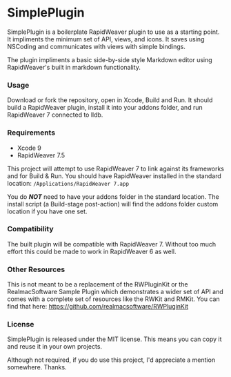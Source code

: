 # SimplePlugin

SimplePlugin is a boilerplate RapidWeaver plugin to use as a starting point. It impliments the minimum set of API, views, and icons. It saves using NSCoding and communicates with views with simple bindings.

The plugin impliments a basic side-by-side style Markdown editor using RapidWeaver's built in markdown functionality.


### Usage

Download or fork the repository, open in Xcode, Build and Run. It should build a RapidWeaver plugin, install it into your addons folder, and run RapidWeaver 7 connected to lldb.

### Requirements

- Xcode 9
- RapidWeaver 7.5

This project will attempt to use RapidWeaver 7 to link against its frameworks and for Build & Run.  You should have RapidWeaver installed in the standard location:  `/Applications/RapidWeaver 7.app`

You do ***NOT*** need to have your addons folder in the standard location. The install script (a Build-stage post-action) will find the addons folder custom location if you have one set.

### Compatibility

The built plugin will be compatible with RapidWeaver 7. Without too much effort this could be made to work in RapidWeaver 6 as well.

### Other Resources

This is not meant to be a replacement of the RWPluginKit or the RealmacSoftware Sample Plugin which demonstrates a wider set of API and comes with a complete set of resources like the RWKit and RMKit. You can find that here: https://github.com/realmacsoftware/RWPluginKit


### License

SimplePlugin is released under the MIT license. This means you can copy it and reuse it in your own projects.

Although not required, if you do use this project, I'd appreciate a mention somewhere. Thanks.